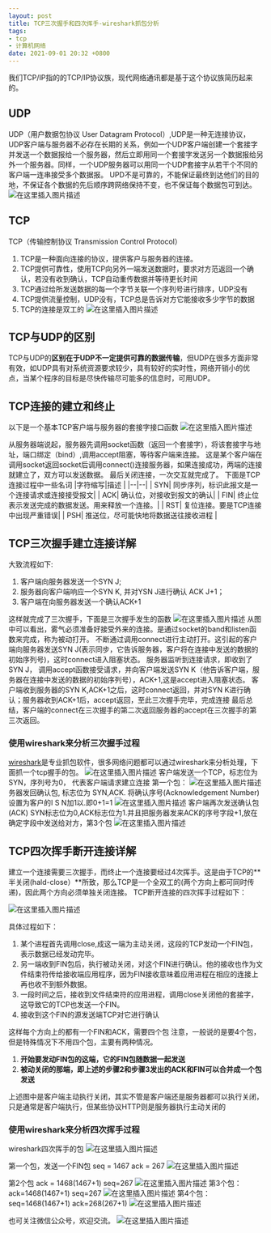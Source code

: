 ```yaml
---
layout: post
title: TCP三次握手和四次挥手-wireshark抓包分析
tags: 
- tcp
- 计算机网络
date: 2021-09-01 20:32 +0800
---
```




我们TCP/IP指的的TCP/IP协议族，现代网络通讯都是基于这个协议族简历起来的。
## UDP
UDP（用户数据包协议 User Datagram Protocol）,UDP是一种无连接协议，UDP客户端与服务器不必存在长期的关系，例如一个UDP客户端创建一个套接字并发送一个数据报给一个服务器，然后立即用同一个套接字发送另一个数据报给另外一个服务器。同样，一个UDP服务器可以用同一个UDP套接字从若干个不同的客户端一连串接受多个数据报。
UPD不是可靠的，不能保证最终到达他们的目的地，不保证各个数据的先后顺序跨网络保持不变，也不保证每个数据包可到达。
![在这里插入图片描述](https://img-blog.csdnimg.cn/20200811143620130.png?x-oss-process=image/watermark,type_ZmFuZ3poZW5naGVpdGk,shadow_10,text_aHR0cHM6Ly9ibG9nLmNzZG4ubmV0L3UwMTI1ODI2NDg=,size_16,color_FFFFFF,t_70)


## TCP
TCP（传输控制协议 Transmission Control Protocol）

 1. TCP是一种面向连接的协议，提供客户与服务器的连接。
 2. TCP提供可靠性，使用TCP向另外一端发送数据时，要求对方范返回一个确认，若没有收到确认，TCP自动重传数据并等待更长时间
 3. TCP通过给所发送数据的每一个字节关联一个序列号进行排序，UDP没有
 4. TCP提供流量控制，UDP没有，TCP总是告诉对方它能接收多少字节的数据
 5. TCP的连接是双工的
![在这里插入图片描述](https://img-blog.csdnimg.cn/20200811144321240.png?x-oss-process=image/watermark,type_ZmFuZ3poZW5naGVpdGk,shadow_10,text_aHR0cHM6Ly9ibG9nLmNzZG4ubmV0L3UwMTI1ODI2NDg=,size_16,color_FFFFFF,t_70)

## TCP与UDP的区别
TCP与UDP的**区别在于UDP不一定提供可靠的数据传输**，但UDP在很多方面非常有效，如UDP具有对系统资源要求较少，具有较好的实时性，网络开销小的优点，当某个程序的目标是尽快传输尽可能多的信息时，可用UDP。

## TCP连接的建立和终止
以下是一个基本TCP客户端与服务器的套接字接口函数
![在这里插入图片描述](https://img-blog.csdnimg.cn/2020081115073934.png?x-oss-process=image/watermark,type_ZmFuZ3poZW5naGVpdGk,shadow_10,text_aHR0cHM6Ly9ibG9nLmNzZG4ubmV0L3UwMTI1ODI2NDg=,size_16,color_FFFFFF,t_70)

从服务器端说起，服务器先调用socket函数（返回一个套接字），将该套接字与地址，端口绑定（bind）,调用accept阻塞，等待客户端来连接。
这是某个客户端在调用socket返回socket后调用connect()连接服务器，如果连接成功，两端的连接就建立了，双方可以发送数据。
最后关闭连接，一次交互就完成了。
下面是TCP连接过程中一些名词
|字符缩写|描述  |
|--|--|
|  SYN| 同步序列，标识此报文是一个连接请求或连接接受报文|
|  ACK|  确认位，对接收到报文的确认|
|  FIN| 终止位表示发送完成的数据发送。用来释放一个连接。|
|  RST|  复位连接。要是TCP连接中出现严重错误|
|  PSH| 推送位，尽可能快地将数据送往接收进程 |

## TCP三次握手建立连接详解
大致流程如下:

 1. 客户端向服务器发送一个SYN J;
 2. 服务器向客户端响应一个SYN K, 并对YSN J进行确认 ACK J+1；
 3. 客户端在向服务器发送一个确认ACK+1

这样就完成了三次握手，下面是三次握手发生的函数
![在这里插入图片描述](https://img-blog.csdnimg.cn/20200811152619699.png?x-oss-process=image/watermark,type_ZmFuZ3poZW5naGVpdGk,shadow_10,text_aHR0cHM6Ly9ibG9nLmNzZG4ubmV0L3UwMTI1ODI2NDg=,size_16,color_FFFFFF,t_70)
从图中可以看出，雾气必须准备好接受外来的连接。是通过socket的band和listen函数来完成，称为被动打开。
不断通过调用connect进行主动打开。这引起的客户端向服务器发送SYN J(表示同步，它告诉服务器，客户将在连接中发送的数据的初始序列号)，这时connect进入阻塞状态。
服务器监听到连接请求，即收到了SYN J， 调用accept函数接受请求，并向客户端发送SYN K（他告诉客户端，服务器在连接中发送的数据的初始序列号），ACK+1,这是accept进入阻塞状态。
客户端收到服务器的SYN K,ACK+1之后，这时connect返回，并对SYN K进行确认；服务器收到ACK+1后，accept返回，至此三次握手完毕，完成连接
最后总结，客户端的connect在三次握手的第二次返回服务器的accept在三次握手的第三次返回。

### 使用wireshark来分析三次握手过程
[wireshark](https://wiki.wireshark.org/)是专业抓包软件，很多网络问题都可以通过wireshark来分析处理，下面抓一个tcp握手的包。
![在这里插入图片描述](https://img-blog.csdnimg.cn/20200811155507864.png)
客户端发送一个TCP，标志位为SYN，序列号为0， 代表客户端请求建立连接
第一个包：
![在这里插入图片描述](https://img-blog.csdnimg.cn/20200811155705949.png?x-oss-process=image/watermark,type_ZmFuZ3poZW5naGVpdGk,shadow_10,text_aHR0cHM6Ly9ibG9nLmNzZG4ubmV0L3UwMTI1ODI2NDg=,size_16,color_FFFFFF,t_70)
务器发回确认包, 标志位为 SYN,ACK. 将确认序号(Acknowledgement Number)设置为客户的I S N加1以.即0+1=1
![在这里插入图片描述](https://img-blog.csdnimg.cn/20200811155937854.png?x-oss-process=image/watermark,type_ZmFuZ3poZW5naGVpdGk,shadow_10,text_aHR0cHM6Ly9ibG9nLmNzZG4ubmV0L3UwMTI1ODI2NDg=,size_16,color_FFFFFF,t_70)
客户端再次发送确认包(ACK) SYN标志位为0,ACK标志位为1.并且把服务器发来ACK的序号字段+1,放在确定字段中发送给对方，第3个包
![在这里插入图片描述](https://img-blog.csdnimg.cn/20200811160208290.png?x-oss-process=image/watermark,type_ZmFuZ3poZW5naGVpdGk,shadow_10,text_aHR0cHM6Ly9ibG9nLmNzZG4ubmV0L3UwMTI1ODI2NDg=,size_16,color_FFFFFF,t_70)
## TCP四次挥手断开连接详解
建立一个连接需要三次握手，而终止一个连接要经过4次挥手。这是由于TCP的**半关闭(hald-close）**所致，那么TCP是一个全双工的(两个方向上都可同时传递)，因此两个方向必须单独关闭连接。
TCP断开连接的四次挥手过程如下：

![在这里插入图片描述](https://img-blog.csdnimg.cn/20200811172145342.png?x-oss-process=image/watermark,type_ZmFuZ3poZW5naGVpdGk,shadow_10,text_aHR0cHM6Ly9ibG9nLmNzZG4ubmV0L3UwMTI1ODI2NDg=,size_16,color_FFFFFF,t_70)

具体过程如下：

 1. 某个进程首先调用close,成这一端为主动关闭，这段的TCP发动一个FIN包，表示数据已经发动完毕。
 2. 另一端收到FIN包后，执行被动关闭，对这个FIN进行确认。他的接收也作为文件结束符传给接收端应用程序，因为FIN接收意味着应用进程在相应的连接上再也收不到额外数据。
 3. 一段时间之后，接收到文件结束符的应用进程，调用close关闭他的套接字，这导致它的TCP也发送一个FIN。
 4. 接收到这个FIN的源发送端TCP对它进行确认

这样每个方向上的都有一个FIN和ACK，需要四个包
注意，一般说的是要4个包，但是特殊情况下不用四个包，主要有两种情况。

 1. **开始要发动FIN包的这端，它的FIN包随数据一起发送**
 2. **被动关闭的那端，即上述的步骤2和步骤3发出的ACK和FIN可以合并成一个包发送**
 
 上述图中是客户端主动执行关闭，其实不管是客户端还是服务器都可以执行关闭，只是通常是客户端执行，但某些协议HTTP则是服务器执行主动关闭的
 
### 使用wireshark来分析四次挥手过程
wireshark四次挥手的包
![在这里插入图片描述](https://img-blog.csdnimg.cn/20200811170326987.png)

第一个包，发送一个FIN包
seq = 1467  ack = 267
![在这里插入图片描述](https://img-blog.csdnimg.cn/20200811170542572.png?x-oss-process=image/watermark,type_ZmFuZ3poZW5naGVpdGk,shadow_10,text_aHR0cHM6Ly9ibG9nLmNzZG4ubmV0L3UwMTI1ODI2NDg=,size_16,color_FFFFFF,t_70)

第2个包
ack = 1468(1467+1)  seq=267
![在这里插入图片描述](https://img-blog.csdnimg.cn/20200811170812708.png?x-oss-process=image/watermark,type_ZmFuZ3poZW5naGVpdGk,shadow_10,text_aHR0cHM6Ly9ibG9nLmNzZG4ubmV0L3UwMTI1ODI2NDg=,size_16,color_FFFFFF,t_70)
第3个包：
ack=1468(1467+1) seq=267
![在这里插入图片描述](https://img-blog.csdnimg.cn/2020081117095288.png?x-oss-process=image/watermark,type_ZmFuZ3poZW5naGVpdGk,shadow_10,text_aHR0cHM6Ly9ibG9nLmNzZG4ubmV0L3UwMTI1ODI2NDg=,size_16,color_FFFFFF,t_70)
第4个包：
seq=1468(1467+1)  ack=268(267+1)
![在这里插入图片描述](https://img-blog.csdnimg.cn/20200811171118313.png?x-oss-process=image/watermark,type_ZmFuZ3poZW5naGVpdGk,shadow_10,text_aHR0cHM6Ly9ibG9nLmNzZG4ubmV0L3UwMTI1ODI2NDg=,size_16,color_FFFFFF,t_70)

 也可关注微信公众号，欢迎交流。
![在这里插入图片描述](https://img-blog.csdnimg.cn/20200813123208602.jpg#pic_center)